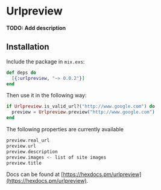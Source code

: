 # Urlpreview

**TODO: Add description**

## Installation

Include the package in `mix.exs`:

```elixir
def deps do
  [{:urlpreview, "~> 0.0.2"}]
end
```

Then use it in the following way:

```elixir
if Urlpreview.is_valid_url?("http://www.google.com") do
  preview = Urlpreview.preview("http://www.google.com")
end
```

The following properties are currently available

```elixir
preview.real_url
preview.url
preview.description
preview.images <- list of site images
preview.title
```

Docs can be found at [https://hexdocs.pm/urlpreview](https://hexdocs.pm/urlpreview).
